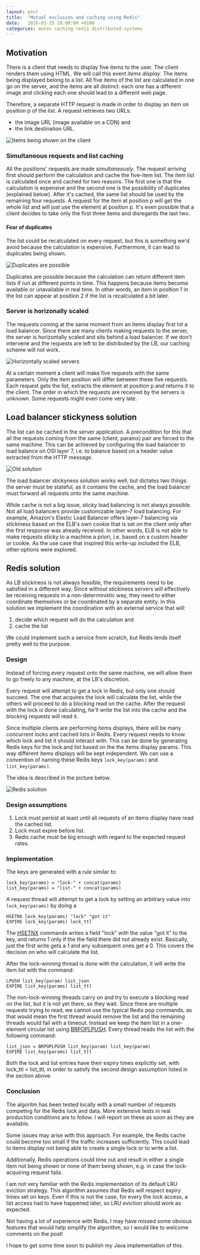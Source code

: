 ```yaml
---
layout: post
title:  "Mutual exclusion and caching using Redis"
date:   2016-01-25 20:00:00 +0100
categories: mutex caching redis distributed-systems
---
```


## Motivation

There is a client that needs to display five items to the user. The client renders them using HTML.
We will call this event _items display_. The items being displayed belong to a list. All five items 
of the list are calculated in one go on the server, and the items are all distinct: each one has
a different image and clicking each one should lead to a different web page.

Therefore, a separate HTTP request is made in order to display an item on position p of the list.
A request retrieves two URLs:

* the image URL (image available on a CDN) and
* the link destination URL.

![Items being shown on the client](/images/mutex-and-cache-with-redis/requests-and-item-list.png)

### Simultaneous requests and list caching

All the positions' requests are made _simultaneously_. The request arriving first should perform
the calculation and cache the five-item list. The item list is calculated once and cached for two reasons.
The first one is that the calculation is expensive and the second one is the possibility of duplicates
(explained below).
After it's cached, the same list should be used by the remaining four requests.
A request for the item at position p will get the whole list and will just use the element at position p.
It's even possible that a client decides to take only the first three items and disregards the last two.

#### Fear of duplicates

The list could be recalculated on every request, but this is something we'd avoid because
the calculation is expensive. Furthermore, it can lead to duplicates being shown.

![Duplicates are possible](/images/mutex-and-cache-with-redis/duplicates.png)

Duplicates are possible because the calculation can return different item lists if run at different points in time.
This happens because items become available or unavailable in real time.
In other words, an item in position 1 in the list can appear at position 2 if the list is recalculated a bit later.

### Server is horizonally scaled

The requests coming at the same moment from an items display first hit a load balancer.
Since there are many clients making requests to the server, the server is horizontally scaled and sits behind
a load balancer.
If we don't intervene and the requests are left to be distributed by the LB, our caching scheme will not work.

![Horizontally scaled servers](/images/mutex-and-cache-with-redis/horizontally-scaled-servers.png)

At a certain moment a client will make five requests with the same parameters. Only the
item position will differ between these five requests. Each request gets the list, extracts the element
at position p and returns it to the client.
The order in which the requests are received by the servers is unknown. Some requests might even come very late.

## Load balancer stickyness solution

The list can be cached in the server application. A precondition for this that all the requests coming from the 
same (client, params) pair are forced to the same machine. This can be achieved by configuring the load balancer
to load balance on OSI layer 7, i.e. to balance based on a header value extracted from the HTTP message.

![Old solution](/images/mutex-and-cache-with-redis/old-solution.png)

The load balancer stickyness solution works well, but dictates two things: the server must be stateful,
as it contains the cache, and the load balancer must forward all requests onto the same machine.

While cache is not a big issue, sticky load balancing is not always possible. Not all load balancers provide
customizable layer-7 load balancing. For example, Amazon's Elastic Load Balancer offers layer-7 balancing via
stickiness based on the ELB's own cookie that is set on the client only after the first response was already received.
In other words, ELB is not able to make requests sticky to a machine a priori, i.e. based on a custom header or cookie.
As the use case that inspired this write-up included the ELB, other options were explored.

## Redis solution

As LB stickiness is not always feasible, the requirements need to be satisfied in a different way.
Since without stickiness servers will effectively be receiving requests in a non-deterministic way, they need to
either coordinate themselves or be coordinated by a separate entity. In this solution we implement the coordination
with an external service that will:

1. decide which request will do the calculation and 
2. cache the list

We could implement such a service from scratch, but Redis lends itself pretty well to the purpose.

### Design

Instead of forcing every request onto the same machine, we will allow them to go freely to any machine,
at the LB's discretion.

Every request will attempt to get a lock in Redis, but only one should succeed. The one that acquires the lock will
calculate the list, while the others will proceed to do a blocking read on the cache. After the request with the lock
is done calculating, he'll write the list into the cache and the blocking requests will read it.

Since multiple clients are performing items displays, there will be many concurrent locks and cached lists in Redis.
Every request needs to know which lock and list it should interact with. This can be done by generating Redis keys for
the lock and list based on the the items display params. This way different items displays will be kept independent.
We can use a convention of naming these Redis keys `lock_key(params)` and `list_key(params)`.

The idea is described in the picture below.

![Redis solution](/images/mutex-and-cache-with-redis/redis-solution.png)

### Design assumptions

1. Lock must persist at least until all requests of an items display have read the cached list.
2. Lock must expire before list.
3. Redis cache must be big enough with regard to the expected request rates.

### Implementation

The keys are generated with a rule similar to:

    lock_key(params) = "lock-" + concat(params)
    list_key(params) = "list-" + concat(params)

A request thread will attempt to get a lock by setting an arbitrary value into `lock_key(params)` by  doing a 

    HSETNX lock_key(params) "lock" "got it"
    EXPIRE lock_key(params) lock_ttl

The [HSETNX](http://redis.io/commands/hsetnx) commands writes a field "lock" with the value "got it" to the key,
and returns 1 only if the the field there did not already exist. Basically, just the first write gets a 1 and any
subsequent ones get a 0. This covers the decision on who will calculate the list.

After the lock-winning thread is done with the calculation, it will write the item list with the command:

    LPUSH list_key(param) list_json
    EXPIRE list_key(params) list_ttl

The non-lock-winning threads carry on and try to execute a blocking read on the list,
but it is not yet there, so they wait. Since there are multiple requests trying to read, we cannot use
the typical Redis pop commands, as that would mean the first thread would remove the list and the remaining threads
would fail with a timeout. Instead we keep the item list in a one-element circular list using
[BRPOPLPUSH](http://redis.io/commands/brpoplpush). Every thread reads the list with the following command:

    list_json = BRPOPLPUSH list_key(param) list_key(param)
    EXPIRE list_key(params) list_ttl

Both the lock and list entries have their expiry times explicitly set, with lock_ttl < list_ttl, in order to
satisfy the second design assumption listed in the section above.

### Conclusion

The algoritm has been tested locally with a small number of requests competing for the Redis lock and data. 
More extensive tests in real production conditions are to follow. I will report on these as soon
as they are available.

Some issues may arise with this approach. For example, the Redis cache could become too small if the traffic increases
sufficiently. This could lead to items display not being able to create a single lock or to write a list. 

Additionally, Redis operations could time out and result in either a single item not being shown or none of them 
being shown, e.g. in case the lock-acquiring request fails.

I am not very familiar with the Redis implementation of its default LRU eviction strategy. This algorithm assumes
that Redis will respect expiry times set on keys. Even if this is not the case, for every the lock access, a list
access had to have happened later, so LRU eviction should work as expected.

Not having a lot of experience with Redis, I may have missed some obvious features that would help simplify the
algorithm, so I would like to welcome comments on the post!

I hope to get some time soon to publish my Java implementation of this.


